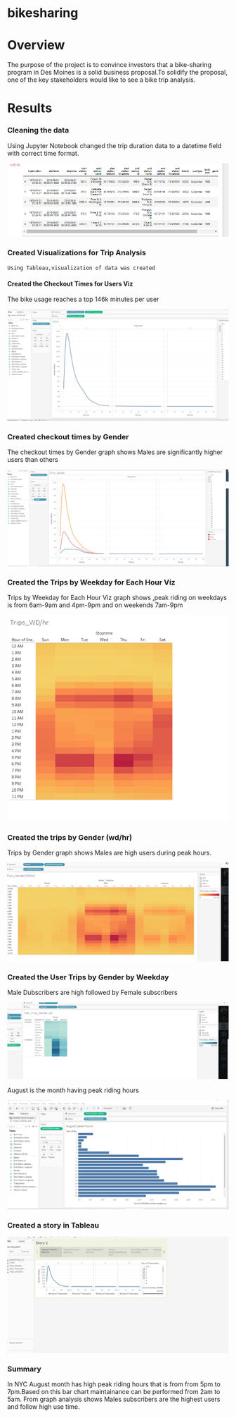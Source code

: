 # bikesharing
# Overview
The purpose of the project is  to convince  investors that a bike-sharing program in Des Moines is a solid business proposal.To solidify the proposal, one of the key stakeholders would like to see a bike trip analysis.
 
# Results
 ### Cleaning the data
 
 Using Jupyter Notebook changed the trip duration data to a datetime field with correct time format.
 
 
   ![Deliverable1.png](images/Deliverable1.png)
  
  ### Created Visualizations for Trip Analysis
    Using Tableau,visualization of data was created
    
   #### Created the Checkout Times for Users Viz
   The bike usage reaches a top 146k minutes per user
   
   
   ![Checkout_time_Users.png](images/Checkout_time_Users.png)
    
    
   
  ### Created checkout times by Gender
   
 The checkout times by Gender graph shows Males are significantly higher users than others

   ![Checkout_Times_Gender.png](images/Checkout_Times_Gender.png)
 
  ###  Created the Trips by Weekday for Each Hour Viz
 Trips by Weekday for Each Hour Viz graph shows ,peak riding on weekdays is from 6am-9am and 4pm-9pm and on weekends 7am-9pm
 
  ![Trips_Weekday_Eachhour.png](images/Trips_Weekday_Eachhour.png)
  
  ### Created the trips by Gender (wd/hr)
  Trips by Gender graph shows Males are high users during peak hours.
  
  ![Trips_Gender_wd_hr.png](images/Trips_Gender_wd_hr.png)
  
  ### Created the User Trips by Gender by Weekday
  
  Male Dubscribers are high followed by Female subscribers
  
   ![User_Trips_Gender_wd.png](images/User_Trips_Gender_wd.png)
   
   
   August is the  month having peak riding hours
   
   
  ![August_peak_hour.png](images/August_peak_hour.png)
   
   
   
   ### Created a story in Tableau
   
   ![Story.png](images/Story.png)
   
   ### Summary
   
   In NYC August month has high peak riding hours that is from from 5pm to 7pm.Based on this bar chart maintainance can be performed from 2am to 5am.
   From graph analysis shows Males subscribers are the highest users and follow high use time.
   
   
    
   
   
   
     
   
  
    
  
  
 
 
 
   
  

